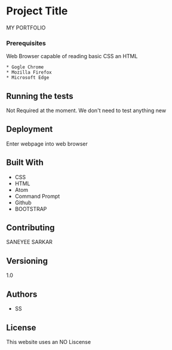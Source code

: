# Project Title

MY PORTFOLIO

### Prerequisites

Web Browser capable of reading basic CSS an HTML

```
* Gogle Chrome
* Mozilla Firefox
* Microsoft Edge
```

## Running the tests

Not Required at the moment. We don't need to test anything new

## Deployment

Enter webpage into web browser

## Built With

* CSS
* HTML
* Atom
* Command Prompt
* Github
* BOOTSTRAP

## Contributing

SANEYEE SARKAR

## Versioning

1.0

## Authors

* SS

## License

This website uses an NO Liscense
